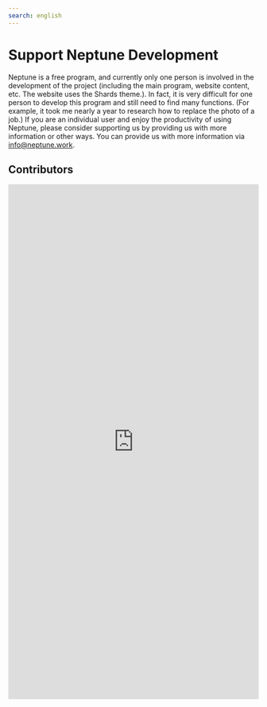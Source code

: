 ```yaml
---
search: english
---
```


# Support Neptune Development

Neptune is a free program, and currently only one person is involved in the development of the project (including the main program, website content, etc. The website uses the Shards theme.). In fact, it is very difficult for one person to develop this program and still need to find many functions. (For example, it took me nearly a year to research how to replace the photo of a job.) If you are an individual user and enjoy the productivity of using Neptune, please consider supporting us by providing us with more information or other ways. You can provide us with more information via [info@neptune.work](mailto:info@neptune.work).

## Contributors

<iframe src="https://www.neptune.work/list/contributors.html" name="contributorsFrame" id="contributorsFrame" style="width: 100%;min-height: 600px;" frameborder="0" scrolling="no" onload="setTimeout(function(){common.setIframeHeight(document.getElementById('contributorsFrame'),750);},100);" height="1036"></iframe>
